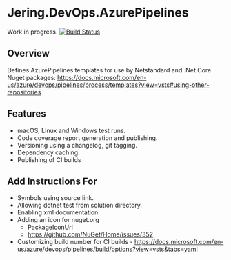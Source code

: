 # Jering.DevOps.AzurePipelines
Work in progress.
[![Build Status](https://dev.azure.com/JeringTech/DevOps.AzurePipelines/_apis/build/status/Jering.DevOps.AzurePipelines-CI?branchName=master)](https://dev.azure.com/JeringTech/DevOps.AzurePipelines/_build/latest?definitionId=6?branchName=master)

## Overview
Defines AzurePipelines templates for use by Netstandard and .Net Core Nuget packages:
https://docs.microsoft.com/en-us/azure/devops/pipelines/process/templates?view=vsts#using-other-repositories

## Features
- macOS, Linux and Windows test runs.
- Code coverage report generation and publishing.
- Versioning using a changelog, git tagging.
- Dependency caching.
- Publishing of CI builds

## Add Instructions For
- Symbols using source link.
- Allowing dotnet test from solution directory.
- Enabling xml documentation
- Adding an icon for nuget.org
  - PackageIconUrl
  - https://github.com/NuGet/Home/issues/352
- Customizing build number for CI builds - https://docs.microsoft.com/en-us/azure/devops/pipelines/build/options?view=vsts&tabs=yaml